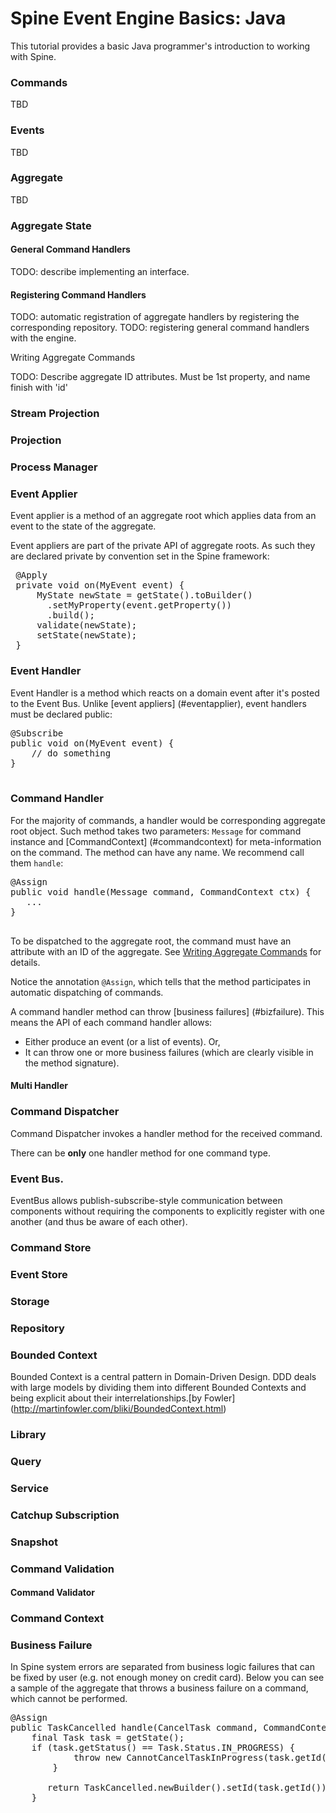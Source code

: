 # Spine Event Engine Basics: Java

<p class="lead">This tutorial provides a basic Java programmer's introduction to working with Spine. </p>


### Commands

TBD

### Events
TBD

### Aggregate
TBD

### Aggregate State



#### General Command Handlers

TODO: describe implementing an interface.

#### Registering Command Handlers

TODO: automatic registration of aggregate handlers by registering the corresponding repository. TODO: registering general command handlers with the engine.


<a name="Writing Aggregate Commands"></a>
Writing Aggregate Commands


TODO: Describe aggregate ID attributes. Must be 1st property, and name finish with 'id'




### Stream Projection

### Projection

### Process Manager

<a name="eventapplier"></a>
### Event Applier
Event applier is a method of an aggregate root which applies data from an event to the state of the aggregate.

Event appliers are part of the private API of aggregate roots. As such they are declared private by convention set in the Spine framework:
<pre>
 @Apply
 private void on(MyEvent event) {
     MyState newState = getState().toBuilder()
       .setMyProperty(event.getProperty())
       .build();
     validate(newState);
     setState(newState);
 }
</pre>

### Event Handler
Event Handler is a method which reacts on a domain event after it's posted to the Event Bus. Unlike [event appliers] (#eventapplier), event handlers must be declared public:

<pre>
@Subscribe
public void on(MyEvent event) {
    // do something
}

</pre>
### Command Handler

For the majority of commands, a handler would be corresponding aggregate root object. Such method takes two parameters: <code>Message</code> for command instance and [CommandContext] (#commandcontext) for meta-information on the command. The method can have any name. We recommend call them <code>handle</code>:

<pre>
@Assign
public void handle(Message command, CommandContext ctx) {
   ...
}

</pre>

To be dispatched to the aggregate root, the command must have an attribute with an ID of the aggregate. See [Writing Aggregate Commands](/docs/tutorials/basic/java.html) for details.

Notice the annotation <code>@Assign</code>, which tells that the method participates in automatic dispatching of commands. 

A command handler method can throw [business failures] (#bizfailure). This means the API of each command handler allows:

* Either produce an event (or a list of events). Or,
* It can throw one or more business failures (which are clearly visible in the method signature).



####  Multi Handler 

### Command Dispatcher
Command Dispatcher invokes a handler method for the received command.

There can be **only** one handler method for one command type.

### Event Bus.
EventBus allows publish-subscribe-style communication between components without requiring the components to explicitly register with one another (and thus be aware of each other).


### Command Store

### Event Store

### Storage

### Repository 

### Bounded Context 

Bounded Context is a central pattern in Domain-Driven Design. DDD deals with large models by dividing them into different Bounded Contexts and being explicit about their interrelationships.[by Fowler] (http://martinfowler.com/bliki/BoundedContext.html)


### Library

### Query

### Service

### Catchup Subscription

### Snapshot

### Command Validation

#### Command Validator

<a name = "commandcontext"></a>
### Command Context

<a name="bizfailure"></a>
### Business Failure 
 In Spine system errors are separated from business logic failures that can be fixed by user (e.g. not enough money on credit card). 
 Below you can see a sample of the aggregate that throws a business failure on a command, which cannot be performed.
<pre>
@Assign
public TaskCancelled handle(CancelTask command, CommandContext context) throws CannotCancelTaskInProgress {
    final Task task = getState();
    if (task.getStatus() == Task.Status.IN_PROGRESS) {
            throw new CannotCancelTaskInProgress(task.getId());
        }

       return TaskCancelled.newBuilder().setId(task.getId()).build();
    }
</pre>